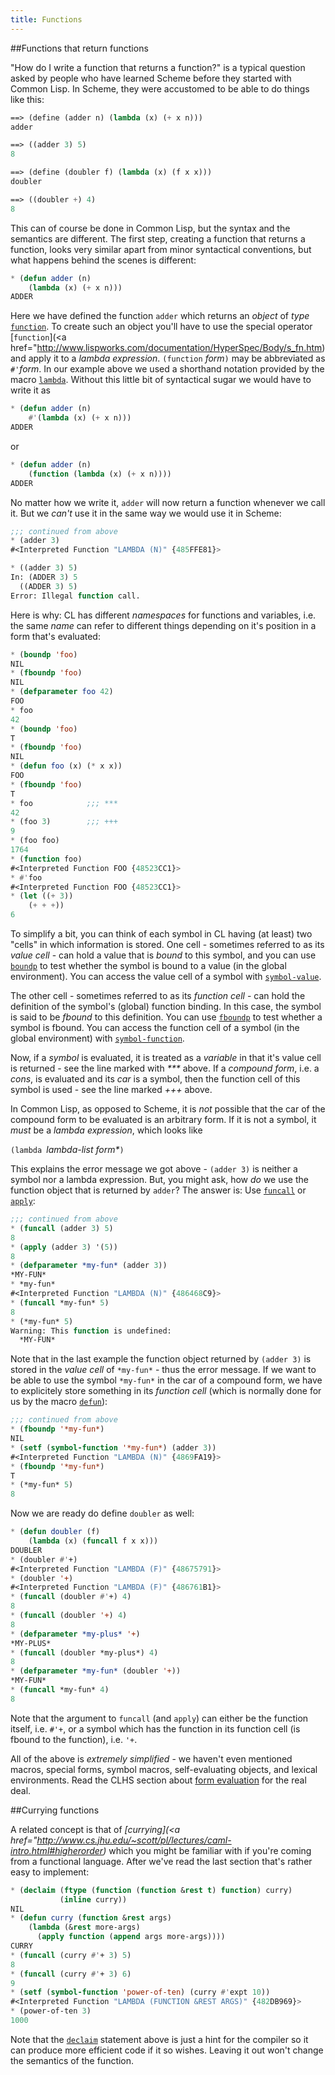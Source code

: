 ```yaml
---
title: Functions
---
```


<a name="return"></a>

##Functions that return functions

"How do I write a function that returns a function?" is a typical question asked by people who have learned Scheme before they started with Common Lisp. In Scheme, they were accustomed to be able to do things like this:

~~~lisp
==> (define (adder n) (lambda (x) (+ x n)))
adder

==> ((adder 3) 5)
8

==> (define (doubler f) (lambda (x) (f x x)))
doubler

==> ((doubler +) 4)
8
~~~

This can of course be done in Common Lisp, but the syntax and the semantics are different. The first step, creating a function that returns a function, looks very similar apart from minor syntactical conventions, but what happens behind the scenes is different:

~~~lisp
* (defun adder (n)
    (lambda (x) (+ x n)))
ADDER
~~~

Here we have defined the function `adder` which returns an _object_ of _type_ [`function`](http://www.lispworks.com/documentation/HyperSpec/Body/t_fn.htm). To create such an object you'll have to use the special operator [`function`](<a href="http://www.lispworks.com/documentation/HyperSpec/Body/s_fn.htm) and apply it to a _lambda expression_. `(function` _form_`)` may be abbreviated as `#'`_form_. In our example above we used a shorthand notation provided by the macro [`lambda`](http://www.lispworks.com/documentation/HyperSpec/Body/m_lambda.htm). Without this little bit of syntactical sugar we would have to write it as

~~~lisp
* (defun adder (n)
    #'(lambda (x) (+ x n)))
ADDER
~~~

or

~~~lisp
* (defun adder (n)
    (function (lambda (x) (+ x n))))
ADDER
~~~

No matter how we write it, `adder` will now return a function whenever we call it. But we _can't_ use it in the same way we would use it in Scheme:

~~~lisp
;;; continued from above
* (adder 3)
#<Interpreted Function "LAMBDA (N)" {485FFE81}>

* ((adder 3) 5)
In: (ADDER 3) 5
  ((ADDER 3) 5)
Error: Illegal function call.
~~~

Here is why: CL has different _namespaces_ for functions and variables, i.e. the same _name_ can refer to different things depending on it's position in a form that's evaluated:

~~~lisp
* (boundp 'foo)
NIL
* (fboundp 'foo)
NIL
* (defparameter foo 42)
FOO
* foo
42
* (boundp 'foo)
T
* (fboundp 'foo)
NIL
* (defun foo (x) (* x x))
FOO
* (fboundp 'foo)
T
* foo            ;;; ***
42
* (foo 3)        ;;; +++
9
* (foo foo)
1764
* (function foo)
#<Interpreted Function FOO {48523CC1}>
* #'foo
#<Interpreted Function FOO {48523CC1}>
* (let ((+ 3))
    (+ + +))
6
~~~

To simplify a bit, you can think of each symbol in CL having (at least) two "cells" in which information is stored. One cell - sometimes referred to as its _value cell_ - can hold a value that is _bound_ to this symbol, and you can use [`boundp`](http://www.lispworks.com/documentation/HyperSpec/Body/f_boundp.htm) to test whether the symbol is bound to a value (in the global environment). You can access the value cell of a symbol with [`symbol-value`](http://www.lispworks.com/documentation/HyperSpec/Body/f_symb_5.htm).


The other cell - sometimes referred to as its _function cell_ - can hold the definition of the symbol's (global) function binding. In this case, the symbol is said to be _fbound_ to this definition. You can use [`fboundp`](http://www.lispworks.com/documentation/HyperSpec/Body/f_fbound.htm) to test whether a symbol is fbound. You can access the function cell of a symbol (in the global environment) with [`symbol-function`](http://www.lispworks.com/documentation/HyperSpec/Body/f_symb_1.htm).


Now, if a _symbol_ is evaluated, it is treated as a _variable_ in that it's value cell is returned - see the line marked with _***_ above. If a _compound form_, i.e. a _cons_, is evaluated and its _car_ is a symbol, then the function cell of this symbol is used - see the line marked _+++_ above.


In Common Lisp, as opposed to Scheme, it is _not_ possible that the car of the compound form to be evaluated is an arbitrary form. If it is not a symbol, it _must_ be a _lambda expression_, which looks like

`(lambda `_lambda-list_ _form*_`)`


This explains the error message we got above - `(adder 3)` is neither a symbol nor a lambda expression. But, you might ask, how _do_ we use the function object that is returned by `adder`? The answer is: Use [`funcall`](http://www.lispworks.com/documentation/HyperSpec/Body/f_funcal.htm) or [`apply`](http://www.lispworks.com/documentation/HyperSpec/Body/f_apply.htm):

~~~lisp
;;; continued from above
* (funcall (adder 3) 5)
8
* (apply (adder 3) '(5))
8
* (defparameter *my-fun* (adder 3))
*MY-FUN*
* *my-fun*
#<Interpreted Function "LAMBDA (N)" {486468C9}>
* (funcall *my-fun* 5)
8
* (*my-fun* 5)
Warning: This function is undefined:
  *MY-FUN*
~~~

Note that in the last example the function object returned by `(adder 3)` is stored in the _value cell_ of `*my-fun*` - thus the error message. If we want to be able to use the symbol `*my-fun*` in the car of a compound form, we have to explicitely store something in its _function cell_ (which is normally done for us by the macro [`defun`](http://www.lispworks.com/documentation/HyperSpec/Body/m_defun.htm)):

~~~lisp
;;; continued from above
* (fboundp '*my-fun*)
NIL
* (setf (symbol-function '*my-fun*) (adder 3))
#<Interpreted Function "LAMBDA (N)" {4869FA19}>
* (fboundp '*my-fun*)
T
* (*my-fun* 5)
8
~~~

Now we are ready do define `doubler` as well:

~~~lisp
* (defun doubler (f)
    (lambda (x) (funcall f x x)))
DOUBLER
* (doubler #'+)
#<Interpreted Function "LAMBDA (F)" {48675791}>
* (doubler '+)
#<Interpreted Function "LAMBDA (F)" {486761B1}>
* (funcall (doubler #'+) 4)
8
* (funcall (doubler '+) 4)
8
* (defparameter *my-plus* '+)
*MY-PLUS*
* (funcall (doubler *my-plus*) 4)
8
* (defparameter *my-fun* (doubler '+))
*MY-FUN*
* (funcall *my-fun* 4)
8
~~~

Note that the argument to `funcall` (and `apply`) can either be the function itself, i.e. `#'+`, or a symbol which has the function in its function cell (is fbound to the function), i.e. `'+`.


All of the above is _extremely simplified_ - we haven't even mentioned macros, special forms, symbol macros, self-evaluating objects, and lexical environments. Read the CLHS section about [form evaluation](http://www.lispworks.com/documentation/HyperSpec/Body/03_aba.htm) for the real deal.


<a name="curry"></a>

##Currying functions

A related concept is that of _[currying](<a href="http://www.cs.jhu.edu/~scott/pl/lectures/caml-intro.html#higherorder)_ which you might be familiar with if you're coming from a functional language. After we've read the last section that's rather easy to implement:

~~~lisp
* (declaim (ftype (function (function &rest t) function) curry)
           (inline curry))
NIL
* (defun curry (function &rest args)
    (lambda (&rest more-args)
	  (apply function (append args more-args))))
CURRY
* (funcall (curry #'+ 3) 5)
8
* (funcall (curry #'+ 3) 6)
9
* (setf (symbol-function 'power-of-ten) (curry #'expt 10))
#<Interpreted Function "LAMBDA (FUNCTION &REST ARGS)" {482DB969}>
* (power-of-ten 3)
1000
~~~

Note that the [`declaim`](http://www.lispworks.com/documentation/HyperSpec/Body/m_declai.htm) statement above is just a hint for the compiler so it can produce more efficient code if it so wishes. Leaving it out won't change the semantics of the function.
